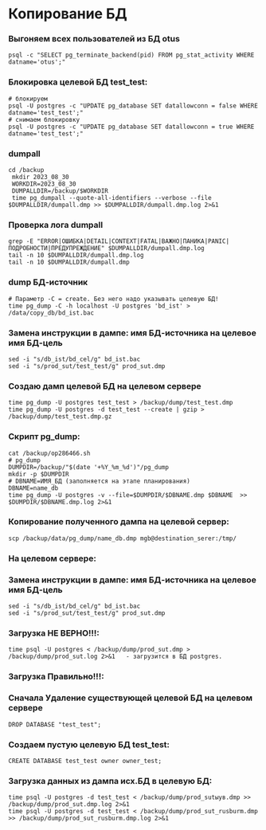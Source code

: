 # Копирование БД
### Выгоняем всех пользователей из БД otus
```
psql -c "SELECT pg_terminate_backend(pid) FROM pg_stat_activity WHERE datname='otus';"
```
### Блокировка целевой БД test_test:
```
# блокируем
psql -U postgres -c "UPDATE pg_database SET datallowconn = false WHERE datname='test_test';"
# снимаем блокировку
psql -U postgres -c "UPDATE pg_database SET datallowconn = true WHERE datname='test_test';"
 ```
### dumpall
```
cd /backup
 mkdir 2023_08_30
 WORKDIR=2023_08_30
 DUMPALLDIR=/backup/$WORKDIR
 time pg_dumpall --quote-all-identifiers --verbose --file $DUMPALLDIR/dumpall.dmp >> $DUMPALLDIR/dumpall.dmp.log 2>&1
 ```
### Проверка лога dumpall
```
grep -E "ERROR|ОШИБКА|DETAIL|CONTEXT|FATAL|ВАЖНО|ПАНИКА|PANIC|ПОДРОБНОСТИ|ПРЕДУПРЕЖДЕНИЕ" $DUMPALLDIR/dumpall.dmp.log
tail -n 10 $DUMPALLDIR/dumpall.dmp.log
tail -n 10 $DUMPALLDIR/dumpall.dmp
```
### dump БД-источник
```
# Параметр -C = create. Без него надо указывать целевую БД!
time pg_dump -C -h localhost -U postgres 'bd_ist' > /data/copy_db/bd_ist.bac
```
### Замена инструкции в дампе: имя БД-источника на целевое имя БД-цель
```
sed -i "s/db_ist/bd_cel/g" bd_ist.bac
sed -i "s/prod_sut/test_test/g" prod_sut.dmp
```
### Создаю дамп целевой БД на целевом сервере
```
time pg_dump -U postgres test_test > /backup/dump/test_test.dmp
time pg_dump -U postgres -d test_test --create | gzip > /backup/dump/test_test.dmp.gz
```
### Скрипт pg_dump:
```
cat /backup/op286466.sh
# pg_dump
DUMPDIR=/backup/"$(date '+%Y_%m_%d')"/pg_dump
mkdir -p $DUMPDIR
# DBNAME=ИМЯ_БД (заполняется на этапе планирования)
DBNAME=name_db
time pg_dump -U postgres -v --file=$DUMPDIR/$DBNAME.dmp $DBNAME  >> $DUMPDIR/$DBNAME.dmp.log 2>&1
```
### Копирование полученного дампа на целевой сервер:
```
scp /backup/data/pg_dump/name_db.dmp mgb@destination_serer:/tmp/
```
### На целевом сервере:
### Замена инструкции в дампе: имя БД-источника на целевое имя БД-цель
```
sed -i "s/db_ist/bd_cel/g" bd_ist.bac
sed -i "s/prod_sut/test_test/g" prod_sut.dmp
```
### Загрузка НЕ ВЕРНО!!!:
```
time psql -U postgres < /backup/dump/prod_sut.dmp > /backup/dump/prod_sut.log 2>&1   - загрузится в БД postgres.
```
### Загрузка Правильно!!!:
### Сначала Удаление существующей целевой БД на целевом сервере
```
DROP DATABASE "test_test";
 ```
### Создаем пустую целевую БД test_test:
```
CREATE DATABASE test_test owner owner_test;
```
### Загрузка данных из дампа исх.БД в целевую БД:
```
time psql -U postgres -d test_test < /backup/dump/prod_sutыув.dmp >> /backup/dump/prod_sut.dmp.log 2>&1
time psql -U postgres -d test_test < /backup/dump/prod_sut_rusburm.dmp >> /backup/dump/prod_sut_rusburm.dmp.log 2>&1
 ```























